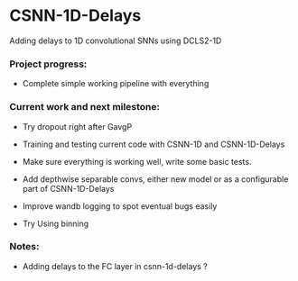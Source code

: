 # CSNN-1D-Delays
Adding delays to 1D convolutional SNNs using DCLS2-1D

### Project progress:
- Complete simple working pipeline with everything

### Current work and next milestone:
- Try dropout right after GavgP
- Training and testing current code with CSNN-1D and CSNN-1D-Delays
- Make sure everything is working well, write some basic tests.

- Add depthwise separable convs, either new model or as a configurable part of CSNN-1D-Delays
- Improve wandb logging to spot eventual bugs easily
- Try Using binning


### Notes:
- Adding delays to the FC layer in csnn-1d-delays ?
